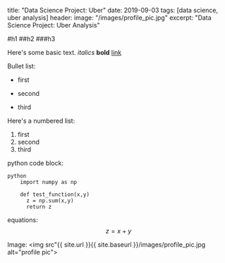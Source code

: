 title: "Data Science Project: Uber"
date: 2019-09-03
tags: [data science, uber analysis]
header:
  image: "/images/profile_pic.jpg"
excerpt: "Data Science Project: Uber Analysis"

#h1
##h2
###h3

Here's some basic text.
*italics*
**bold**
[link](https://www.basicmillion.com)

Bullet list:
* first
+ second
- third

Here's a numbered list:
1. first
2. second
3. third

python code block:
```
python
    import numpy as np

    def test_function(x,y)
      z = np.sum(x,y)
      return z
```

equations:
$$z=x+y$$

Image:
<img src"{{ site.url }}{{ site.baseurl }}/images/profile_pic.jpg alt="profile pic">
